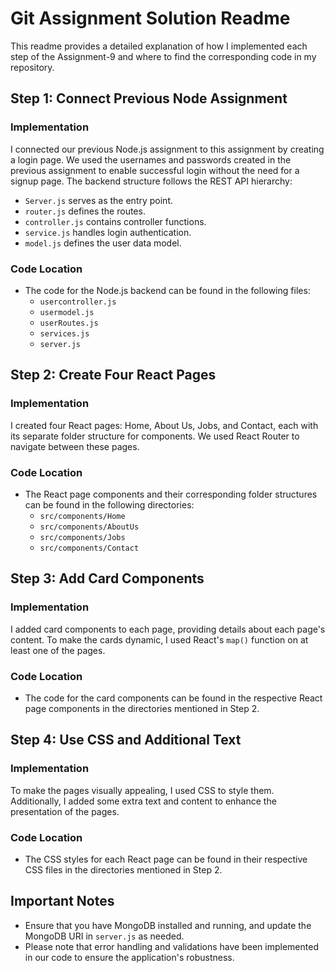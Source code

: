 # Git Assignment Solution Readme

This readme provides a detailed explanation of how I implemented each step of the Assignment-9 and where to find the corresponding code in my repository.



## Step 1: Connect Previous Node Assignment

### Implementation

I connected our previous Node.js assignment to this assignment by creating a login page. We used the usernames and passwords created in the previous assignment to enable successful login without the need for a signup page. The backend structure follows the REST API hierarchy:

- `Server.js` serves as the entry point.
- `router.js` defines the routes.
- `controller.js` contains controller functions.
- `service.js` handles login authentication.
- `model.js` defines the user data model.

### Code Location

- The code for the Node.js backend can be found in the following files:
  - `usercontroller.js`
  - `usermodel.js`
  - `userRoutes.js`
  - `services.js`
  - `server.js`

## Step 2: Create Four React Pages

### Implementation

I created four React pages: Home, About Us, Jobs, and Contact, each with its separate folder structure for components. We used React Router to navigate between these pages.

### Code Location

- The React page components and their corresponding folder structures can be found in the following directories:
  - `src/components/Home`
  - `src/components/AboutUs`
  - `src/components/Jobs`
  - `src/components/Contact`

## Step 3: Add Card Components

### Implementation

I added card components to each page, providing details about each page's content. To make the cards dynamic, I used React's `map()` function on at least one of the pages.

### Code Location

- The code for the card components can be found in the respective React page components in the directories mentioned in Step 2.

## Step 4: Use CSS and Additional Text

### Implementation

To make the pages visually appealing, I used CSS to style them. Additionally, I added some extra text and content to enhance the presentation of the pages.

### Code Location

- The CSS styles for each React page can be found in their respective CSS files in the directories mentioned in Step 2.


## Important Notes

- Ensure that you have MongoDB installed and running, and update the MongoDB URI in `server.js` as needed.
- Please note that error handling and validations have been implemented in our code to ensure the application's robustness.


